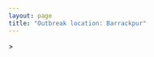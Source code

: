 ```yaml
---
layout: page
title: "Outbreak location: Barrackpur"
---
```

<div id="mapid">
<script src="https://buda-magenta.github.io/hazard_map/load_map.js"></script>
><script>
var marker_outbreak = L.marker([22.870214, 88.419608],{"autoPan": true}).addTo(map); marker_outbreak.bindTooltip("Barrackpur").openTooltip();

var circle_1 = L.circle([22.541418, 88.357691], {"pane": "markerPane", "color": "red", "fill": true, "fillOpacity": 0.2, "fillRule": "evenodd", "lineCap": "round", "lineJoin": "round", "opacity": 1.0, "radius": 364279, "stroke": true, "weight": 2}).addTo(map);
circle_1.bindTooltip("Kolkata<br>rank: 1<br>hazard index: 0.091070")

var circle_2 = L.circle([21.735348, 81.944459], {"pane": "markerPane", "color": "red", "fill": true, "fillOpacity": 0.2, "fillRule": "evenodd", "lineCap": "round", "lineJoin": "round", "opacity": 1.0, "radius": 259913, "stroke": true, "weight": 2}).addTo(map);
circle_2.bindTooltip("Bhatpara<br>rank: 2<br>hazard index: 0.064978")

var circle_3 = L.circle([22.890183, 88.426939], {"pane": "markerPane", "color": "red", "fill": true, "fillOpacity": 0.2, "fillRule": "evenodd", "lineCap": "round", "lineJoin": "round", "opacity": 1.0, "radius": 232539, "stroke": true, "weight": 2}).addTo(map);
circle_3.bindTooltip("Naihati<br>rank: 3<br>hazard index: 0.058135")

var circle_4 = L.circle([24.379576, 88.585573], {"pane": "markerPane", "color": "red", "fill": true, "fillOpacity": 0.2, "fillRule": "evenodd", "lineCap": "round", "lineJoin": "round", "opacity": 1.0, "radius": 97662, "stroke": true, "weight": 2}).addTo(map);
circle_4.bindTooltip("Baharampur<br>rank: 4<br>hazard index: 0.024416")

var circle_5 = L.circle([22.949011, 88.435910], {"pane": "markerPane", "color": "red", "fill": true, "fillOpacity": 0.2, "fillRule": "evenodd", "lineCap": "round", "lineJoin": "round", "opacity": 1.0, "radius": 93965, "stroke": true, "weight": 2}).addTo(map);
circle_5.bindTooltip("Kanchrapara<br>rank: 5<br>hazard index: 0.023491")

var circle_6 = L.circle([23.405848, 88.495893], {"pane": "markerPane", "color": "red", "fill": true, "fillOpacity": 0.2, "fillRule": "evenodd", "lineCap": "round", "lineJoin": "round", "opacity": 1.0, "radius": 92392, "stroke": true, "weight": 2}).addTo(map);
circle_6.bindTooltip("Krishnanagar<br>rank: 6<br>hazard index: 0.023098")

var circle_7 = L.circle([22.920982, 88.437022], {"pane": "markerPane", "color": "red", "fill": true, "fillOpacity": 0.2, "fillRule": "evenodd", "lineCap": "round", "lineJoin": "round", "opacity": 1.0, "radius": 77287, "stroke": true, "weight": 2}).addTo(map);
circle_7.bindTooltip("Halisahar<br>rank: 7<br>hazard index: 0.019322")

var circle_8 = L.circle([23.687130, 86.974659], {"pane": "markerPane", "color": "red", "fill": true, "fillOpacity": 0.2, "fillRule": "evenodd", "lineCap": "round", "lineJoin": "round", "opacity": 1.0, "radius": 44272, "stroke": true, "weight": 2}).addTo(map);
circle_8.bindTooltip("Asansol<br>rank: 8<br>hazard index: 0.011068")

var circle_9 = L.circle([22.695034, 88.377060], {"pane": "markerPane", "color": "red", "fill": true, "fillOpacity": 0.2, "fillRule": "evenodd", "lineCap": "round", "lineJoin": "round", "opacity": 1.0, "radius": 26011, "stroke": true, "weight": 2}).addTo(map);
circle_9.bindTooltip("Panihati<br>rank: 9<br>hazard index: 0.006503")

var circle_10 = L.circle([22.670728, 88.376342], {"pane": "markerPane", "color": "red", "fill": true, "fillOpacity": 0.2, "fillRule": "evenodd", "lineCap": "round", "lineJoin": "round", "opacity": 1.0, "radius": 22374, "stroke": true, "weight": 2}).addTo(map);
circle_10.bindTooltip("Kamarhati<br>rank: 10<br>hazard index: 0.005594")

var circle_11 = L.circle([23.535048, 87.338043], {"pane": "markerPane", "color": "red", "fill": true, "fillOpacity": 0.2, "fillRule": "evenodd", "lineCap": "round", "lineJoin": "round", "opacity": 1.0, "radius": 20076, "stroke": true, "weight": 2}).addTo(map);
circle_11.bindTooltip("Durgapur<br>rank: 11<br>hazard index: 0.005019")

var circle_12 = L.circle([22.591260, 88.390964], {"pane": "markerPane", "color": "red", "fill": true, "fillOpacity": 0.2, "fillRule": "evenodd", "lineCap": "round", "lineJoin": "round", "opacity": 1.0, "radius": 14277, "stroke": true, "weight": 2}).addTo(map);
circle_12.bindTooltip("Bidhan Nagar<br>rank: 12<br>hazard index: 0.003569")

var circle_13 = L.circle([23.259346, 88.437212], {"pane": "markerPane", "color": "red", "fill": true, "fillOpacity": 0.2, "fillRule": "evenodd", "lineCap": "round", "lineJoin": "round", "opacity": 1.0, "radius": 12904, "stroke": true, "weight": 2}).addTo(map);
circle_13.bindTooltip("Santipur<br>rank: 13<br>hazard index: 0.003226")

var circle_14 = L.circle([23.250000, 87.750000], {"pane": "markerPane", "color": "red", "fill": true, "fillOpacity": 0.2, "fillRule": "evenodd", "lineCap": "round", "lineJoin": "round", "opacity": 1.0, "radius": 11148, "stroke": true, "weight": 2}).addTo(map);
circle_14.bindTooltip("Barddhaman<br>rank: 14<br>hazard index: 0.002787")

var circle_15 = L.circle([22.508621, 88.253218], {"pane": "markerPane", "color": "red", "fill": true, "fillOpacity": 0.2, "fillRule": "evenodd", "lineCap": "round", "lineJoin": "round", "opacity": 1.0, "radius": 9891, "stroke": true, "weight": 2}).addTo(map);
circle_15.bindTooltip("Maheshtala<br>rank: 15<br>hazard index: 0.002473")

var circle_16 = L.circle([21.237947, 81.633683], {"pane": "markerPane", "color": "red", "fill": true, "fillOpacity": 0.2, "fillRule": "evenodd", "lineCap": "round", "lineJoin": "round", "opacity": 1.0, "radius": 9160, "stroke": true, "weight": 2}).addTo(map);
circle_16.bindTooltip("Raipur<br>rank: 16<br>hazard index: 0.002290")

var circle_17 = L.circle([22.741920, 88.379201], {"pane": "markerPane", "color": "red", "fill": true, "fillOpacity": 0.2, "fillRule": "evenodd", "lineCap": "round", "lineJoin": "round", "opacity": 1.0, "radius": 7664, "stroke": true, "weight": 2}).addTo(map);
circle_17.bindTooltip("Titagarh<br>rank: 17<br>hazard index: 0.001916")

var circle_18 = L.circle([22.715699, 88.381582], {"pane": "markerPane", "color": "red", "fill": true, "fillOpacity": 0.2, "fillRule": "evenodd", "lineCap": "round", "lineJoin": "round", "opacity": 1.0, "radius": 7265, "stroke": true, "weight": 2}).addTo(map);
circle_18.bindTooltip("Khardaha<br>rank: 18<br>hazard index: 0.001816")

var circle_19 = L.circle([23.730215, 86.839671], {"pane": "markerPane", "color": "red", "fill": true, "fillOpacity": 0.2, "fillRule": "evenodd", "lineCap": "round", "lineJoin": "round", "opacity": 1.0, "radius": 6498, "stroke": true, "weight": 2}).addTo(map);
circle_19.bindTooltip("Kulti<br>rank: 19<br>hazard index: 0.001625")

var circle_20 = L.circle([22.646958, 88.343612], {"pane": "markerPane", "color": "red", "fill": true, "fillOpacity": 0.2, "fillRule": "evenodd", "lineCap": "round", "lineJoin": "round", "opacity": 1.0, "radius": 6043, "stroke": true, "weight": 2}).addTo(map);
circle_20.bindTooltip("Bally<br>rank: 20<br>hazard index: 0.001511")

var circle_21 = L.circle([22.717624, 88.488953], {"pane": "markerPane", "color": "red", "fill": true, "fillOpacity": 0.2, "fillRule": "evenodd", "lineCap": "round", "lineJoin": "round", "opacity": 1.0, "radius": 5866, "stroke": true, "weight": 2}).addTo(map);
circle_21.bindTooltip("Barasat<br>rank: 21<br>hazard index: 0.001467")

var circle_22 = L.circle([21.200996, 81.335426], {"pane": "markerPane", "color": "red", "fill": true, "fillOpacity": 0.2, "fillRule": "evenodd", "lineCap": "round", "lineJoin": "round", "opacity": 1.0, "radius": 5674, "stroke": true, "weight": 2}).addTo(map);
circle_22.bindTooltip("Bhilai Nagar<br>rank: 22<br>hazard index: 0.001419")

var circle_23 = L.circle([22.472223, 88.093845], {"pane": "markerPane", "color": "red", "fill": true, "fillOpacity": 0.2, "fillRule": "evenodd", "lineCap": "round", "lineJoin": "round", "opacity": 1.0, "radius": 5333, "stroke": true, "weight": 2}).addTo(map);
circle_23.bindTooltip("Uluberia<br>rank: 23<br>hazard index: 0.001333")

var circle_24 = L.circle([26.716413, 88.430992], {"pane": "markerPane", "color": "red", "fill": true, "fillOpacity": 0.2, "fillRule": "evenodd", "lineCap": "round", "lineJoin": "round", "opacity": 1.0, "radius": 5282, "stroke": true, "weight": 2}).addTo(map);
circle_24.bindTooltip("Siliguri<br>rank: 24<br>hazard index: 0.001321")

var circle_25 = L.circle([28.651718, 77.221939], {"pane": "markerPane", "color": "red", "fill": true, "fillOpacity": 0.2, "fillRule": "evenodd", "lineCap": "round", "lineJoin": "round", "opacity": 1.0, "radius": 5256, "stroke": true, "weight": 2}).addTo(map);
circle_25.bindTooltip("Delhi<br>rank: 25<br>hazard index: 0.001314")

var circle_26 = L.circle([22.707369, 88.374437], {"pane": "markerPane", "color": "red", "fill": true, "fillOpacity": 0.2, "fillRule": "evenodd", "lineCap": "round", "lineJoin": "round", "opacity": 1.0, "radius": 5142, "stroke": true, "weight": 2}).addTo(map);
circle_26.bindTooltip("Baranagar<br>rank: 26<br>hazard index: 0.001286")

var circle_27 = L.circle([22.028124, 88.063265], {"pane": "markerPane", "color": "red", "fill": true, "fillOpacity": 0.2, "fillRule": "evenodd", "lineCap": "round", "lineJoin": "round", "opacity": 1.0, "radius": 4155, "stroke": true, "weight": 2}).addTo(map);
circle_27.bindTooltip("Haldia<br>rank: 27<br>hazard index: 0.001039")

var circle_28 = L.circle([22.694792, 88.453018], {"pane": "markerPane", "color": "red", "fill": true, "fillOpacity": 0.2, "fillRule": "evenodd", "lineCap": "round", "lineJoin": "round", "opacity": 1.0, "radius": 4118, "stroke": true, "weight": 2}).addTo(map);
circle_28.bindTooltip("Madhyamgram<br>rank: 28<br>hazard index: 0.001030")

var circle_29 = L.circle([19.075990, 72.877393], {"pane": "markerPane", "color": "red", "fill": true, "fillOpacity": 0.2, "fillRule": "evenodd", "lineCap": "round", "lineJoin": "round", "opacity": 1.0, "radius": 3985, "stroke": true, "weight": 2}).addTo(map);
circle_29.bindTooltip("Mumbai<br>rank: 29<br>hazard index: 0.000996")

var circle_30 = L.circle([22.754995, 88.341667], {"pane": "markerPane", "color": "red", "fill": true, "fillOpacity": 0.2, "fillRule": "evenodd", "lineCap": "round", "lineJoin": "round", "opacity": 1.0, "radius": 3794, "stroke": true, "weight": 2}).addTo(map);
circle_30.bindTooltip("Serampore<br>rank: 30<br>hazard index: 0.000949")

var circle_31 = L.circle([22.901200, 88.389900], {"pane": "markerPane", "color": "red", "fill": true, "fillOpacity": 0.2, "fillRule": "evenodd", "lineCap": "round", "lineJoin": "round", "opacity": 1.0, "radius": 3667, "stroke": true, "weight": 2}).addTo(map);
circle_31.bindTooltip("Hugli-Chinsurah<br>rank: 31<br>hazard index: 0.000917")

var circle_32 = L.circle([22.667046, 88.341146], {"pane": "markerPane", "color": "red", "fill": true, "fillOpacity": 0.2, "fillRule": "evenodd", "lineCap": "round", "lineJoin": "round", "opacity": 1.0, "radius": 3361, "stroke": true, "weight": 2}).addTo(map);
circle_32.bindTooltip("Uttarpara<br>rank: 32<br>hazard index: 0.000840")

var circle_33 = L.circle([22.840800, 88.653500], {"pane": "markerPane", "color": "red", "fill": true, "fillOpacity": 0.2, "fillRule": "evenodd", "lineCap": "round", "lineJoin": "round", "opacity": 1.0, "radius": 3098, "stroke": true, "weight": 2}).addTo(map);
circle_33.bindTooltip("Habra<br>rank: 33<br>hazard index: 0.000775")

var circle_34 = L.circle([22.661196, 88.866022], {"pane": "markerPane", "color": "red", "fill": true, "fillOpacity": 0.2, "fillRule": "evenodd", "lineCap": "round", "lineJoin": "round", "opacity": 1.0, "radius": 2866, "stroke": true, "weight": 2}).addTo(map);
circle_34.bindTooltip("Basirhat<br>rank: 34<br>hazard index: 0.000717")

var circle_35 = L.circle([23.131954, 87.207397], {"pane": "markerPane", "color": "red", "fill": true, "fillOpacity": 0.2, "fillRule": "evenodd", "lineCap": "round", "lineJoin": "round", "opacity": 1.0, "radius": 2857, "stroke": true, "weight": 2}).addTo(map);
circle_35.bindTooltip("Bankura<br>rank: 35<br>hazard index: 0.000714")

var circle_36 = L.circle([23.332200, 86.361600], {"pane": "markerPane", "color": "red", "fill": true, "fillOpacity": 0.2, "fillRule": "evenodd", "lineCap": "round", "lineJoin": "round", "opacity": 1.0, "radius": 2807, "stroke": true, "weight": 2}).addTo(map);
circle_36.bindTooltip("Purulia<br>rank: 36<br>hazard index: 0.000702")

var circle_37 = L.circle([24.965712, 88.127778], {"pane": "markerPane", "color": "red", "fill": true, "fillOpacity": 0.2, "fillRule": "evenodd", "lineCap": "round", "lineJoin": "round", "opacity": 1.0, "radius": 2607, "stroke": true, "weight": 2}).addTo(map);
circle_37.bindTooltip("English Bazar<br>rank: 37<br>hazard index: 0.000652")

var circle_38 = L.circle([25.680654, 88.124646], {"pane": "markerPane", "color": "red", "fill": true, "fillOpacity": 0.2, "fillRule": "evenodd", "lineCap": "round", "lineJoin": "round", "opacity": 1.0, "radius": 2604, "stroke": true, "weight": 2}).addTo(map);
circle_38.bindTooltip("Raiganj<br>rank: 38<br>hazard index: 0.000651")

var circle_39 = L.circle([25.133173, 86.525040], {"pane": "markerPane", "color": "red", "fill": true, "fillOpacity": 0.2, "fillRule": "evenodd", "lineCap": "round", "lineJoin": "round", "opacity": 1.0, "radius": 2596, "stroke": true, "weight": 2}).addTo(map);
circle_39.bindTooltip("Kharagpur<br>rank: 39<br>hazard index: 0.000649")

var circle_40 = L.circle([12.979120, 77.591300], {"pane": "markerPane", "color": "red", "fill": true, "fillOpacity": 0.2, "fillRule": "evenodd", "lineCap": "round", "lineJoin": "round", "opacity": 1.0, "radius": 2583, "stroke": true, "weight": 2}).addTo(map);
circle_40.bindTooltip("Bangalore<br>rank: 40<br>hazard index: 0.000646")

var circle_41 = L.circle([26.180598, 91.753943], {"pane": "markerPane", "color": "red", "fill": true, "fillOpacity": 0.2, "fillRule": "evenodd", "lineCap": "round", "lineJoin": "round", "opacity": 1.0, "radius": 2557, "stroke": true, "weight": 2}).addTo(map);
circle_41.bindTooltip("Guwahati<br>rank: 41<br>hazard index: 0.000639")

var circle_42 = L.circle([22.726141, 88.343487], {"pane": "markerPane", "color": "red", "fill": true, "fillOpacity": 0.2, "fillRule": "evenodd", "lineCap": "round", "lineJoin": "round", "opacity": 1.0, "radius": 2552, "stroke": true, "weight": 2}).addTo(map);
circle_42.bindTooltip("Rishra<br>rank: 42<br>hazard index: 0.000638")

var circle_43 = L.circle([23.388901, 88.372439], {"pane": "markerPane", "color": "red", "fill": true, "fillOpacity": 0.2, "fillRule": "evenodd", "lineCap": "round", "lineJoin": "round", "opacity": 1.0, "radius": 2548, "stroke": true, "weight": 2}).addTo(map);
circle_43.bindTooltip("Nabadwip<br>rank: 43<br>hazard index: 0.000637")

var circle_44 = L.circle([22.794910, 88.331772], {"pane": "markerPane", "color": "red", "fill": true, "fillOpacity": 0.2, "fillRule": "evenodd", "lineCap": "round", "lineJoin": "round", "opacity": 1.0, "radius": 2483, "stroke": true, "weight": 2}).addTo(map);
circle_44.bindTooltip("Baidyabati<br>rank: 44<br>hazard index: 0.000621")

var circle_45 = L.circle([22.383333, 82.133333], {"pane": "markerPane", "color": "red", "fill": true, "fillOpacity": 0.2, "fillRule": "evenodd", "lineCap": "round", "lineJoin": "round", "opacity": 1.0, "radius": 2470, "stroke": true, "weight": 2}).addTo(map);
circle_45.bindTooltip("Bilaspur<br>rank: 45<br>hazard index: 0.000618")

var circle_46 = L.circle([23.056882, 88.781851], {"pane": "markerPane", "color": "red", "fill": true, "fillOpacity": 0.2, "fillRule": "evenodd", "lineCap": "round", "lineJoin": "round", "opacity": 1.0, "radius": 2352, "stroke": true, "weight": 2}).addTo(map);
circle_46.bindTooltip("Bongaon<br>rank: 46<br>hazard index: 0.000588")

var circle_47 = L.circle([20.266777, 85.843559], {"pane": "markerPane", "color": "red", "fill": true, "fillOpacity": 0.2, "fillRule": "evenodd", "lineCap": "round", "lineJoin": "round", "opacity": 1.0, "radius": 2339, "stroke": true, "weight": 2}).addTo(map);
circle_47.bindTooltip("Bhubaneswar<br>rank: 47<br>hazard index: 0.000585")

var circle_48 = L.circle([21.199035, 81.397955], {"pane": "markerPane", "color": "red", "fill": true, "fillOpacity": 0.2, "fillRule": "evenodd", "lineCap": "round", "lineJoin": "round", "opacity": 1.0, "radius": 2265, "stroke": true, "weight": 2}).addTo(map);
circle_48.bindTooltip("Durg<br>rank: 48<br>hazard index: 0.000566")

var circle_49 = L.circle([25.609324, 85.123525], {"pane": "markerPane", "color": "red", "fill": true, "fillOpacity": 0.2, "fillRule": "evenodd", "lineCap": "round", "lineJoin": "round", "opacity": 1.0, "radius": 2185, "stroke": true, "weight": 2}).addTo(map);
circle_49.bindTooltip("Patna<br>rank: 49<br>hazard index: 0.000546")

var circle_50 = L.circle([22.965365, 88.403973], {"pane": "markerPane", "color": "red", "fill": true, "fillOpacity": 0.2, "fillRule": "evenodd", "lineCap": "round", "lineJoin": "round", "opacity": 1.0, "radius": 2146, "stroke": true, "weight": 2}).addTo(map);
circle_50.bindTooltip("Bansberia<br>rank: 50<br>hazard index: 0.000537")

var circle_51 = L.circle([22.974972, 88.434591], {"pane": "markerPane", "color": "red", "fill": true, "fillOpacity": 0.2, "fillRule": "evenodd", "lineCap": "round", "lineJoin": "round", "opacity": 1.0, "radius": 2080, "stroke": true, "weight": 2}).addTo(map);
circle_51.bindTooltip("Kalyani<br>rank: 51<br>hazard index: 0.000520")

var circle_52 = L.circle([22.500000, 83.500000], {"pane": "markerPane", "color": "red", "fill": true, "fillOpacity": 0.2, "fillRule": "evenodd", "lineCap": "round", "lineJoin": "round", "opacity": 1.0, "radius": 1968, "stroke": true, "weight": 2}).addTo(map);
circle_52.bindTooltip("Raigarh<br>rank: 52<br>hazard index: 0.000492")

var circle_53 = L.circle([13.083694, 80.270186], {"pane": "markerPane", "color": "red", "fill": true, "fillOpacity": 0.2, "fillRule": "evenodd", "lineCap": "round", "lineJoin": "round", "opacity": 1.0, "radius": 1875, "stroke": true, "weight": 2}).addTo(map);
circle_53.bindTooltip("Chennai<br>rank: 53<br>hazard index: 0.000469")

var circle_54 = L.circle([17.388786, 78.461065], {"pane": "markerPane", "color": "red", "fill": true, "fillOpacity": 0.2, "fillRule": "evenodd", "lineCap": "round", "lineJoin": "round", "opacity": 1.0, "radius": 1806, "stroke": true, "weight": 2}).addTo(map);
circle_54.bindTooltip("Hyderabad<br>rank: 54<br>hazard index: 0.000452")

var circle_55 = L.circle([22.801519, 86.202958], {"pane": "markerPane", "color": "red", "fill": true, "fillOpacity": 0.2, "fillRule": "evenodd", "lineCap": "round", "lineJoin": "round", "opacity": 1.0, "radius": 1443, "stroke": true, "weight": 2}).addTo(map);
circle_55.bindTooltip("Jamshedpur<br>rank: 55<br>hazard index: 0.000361")

var circle_56 = L.circle([22.519770, 82.629515], {"pane": "markerPane", "color": "red", "fill": true, "fillOpacity": 0.2, "fillRule": "evenodd", "lineCap": "round", "lineJoin": "round", "opacity": 1.0, "radius": 1394, "stroke": true, "weight": 2}).addTo(map);
circle_56.bindTooltip("Korba<br>rank: 56<br>hazard index: 0.000349")

var circle_57 = L.circle([26.838100, 80.934600], {"pane": "markerPane", "color": "red", "fill": true, "fillOpacity": 0.2, "fillRule": "evenodd", "lineCap": "round", "lineJoin": "round", "opacity": 1.0, "radius": 1375, "stroke": true, "weight": 2}).addTo(map);
circle_57.bindTooltip("Lucknow<br>rank: 57<br>hazard index: 0.000344")

var circle_58 = L.circle([26.148658, 85.340013], {"pane": "markerPane", "color": "red", "fill": true, "fillOpacity": 0.2, "fillRule": "evenodd", "lineCap": "round", "lineJoin": "round", "opacity": 1.0, "radius": 1239, "stroke": true, "weight": 2}).addTo(map);
circle_58.bindTooltip("Muzaffarpur<br>rank: 58<br>hazard index: 0.000310")

var circle_59 = L.circle([25.572433, 83.609605], {"pane": "markerPane", "color": "red", "fill": true, "fillOpacity": 0.2, "fillRule": "evenodd", "lineCap": "round", "lineJoin": "round", "opacity": 1.0, "radius": 1063, "stroke": true, "weight": 2}).addTo(map);
circle_59.bindTooltip("Medinipur<br>rank: 59<br>hazard index: 0.000266")

var circle_60 = L.circle([23.795281, 86.430964], {"pane": "markerPane", "color": "red", "fill": true, "fillOpacity": 0.2, "fillRule": "evenodd", "lineCap": "round", "lineJoin": "round", "opacity": 1.0, "radius": 1061, "stroke": true, "weight": 2}).addTo(map);
circle_60.bindTooltip("Dhanbad<br>rank: 60<br>hazard index: 0.000265")

var circle_61 = L.circle([23.831238, 91.282382], {"pane": "markerPane", "color": "red", "fill": true, "fillOpacity": 0.2, "fillRule": "evenodd", "lineCap": "round", "lineJoin": "round", "opacity": 1.0, "radius": 1048, "stroke": true, "weight": 2}).addTo(map);
circle_61.bindTooltip("Agartala<br>rank: 61<br>hazard index: 0.000262")

var circle_62 = L.circle([23.370035, 85.325013], {"pane": "markerPane", "color": "red", "fill": true, "fillOpacity": 0.2, "fillRule": "evenodd", "lineCap": "round", "lineJoin": "round", "opacity": 1.0, "radius": 986, "stroke": true, "weight": 2}).addTo(map);
circle_62.bindTooltip("Ranchi<br>rank: 62<br>hazard index: 0.000247")

var circle_63 = L.circle([25.286698, 87.132254], {"pane": "markerPane", "color": "red", "fill": true, "fillOpacity": 0.2, "fillRule": "evenodd", "lineCap": "round", "lineJoin": "round", "opacity": 1.0, "radius": 967, "stroke": true, "weight": 2}).addTo(map);
circle_63.bindTooltip("Bhagalpur<br>rank: 63<br>hazard index: 0.000242")

var circle_64 = L.circle([17.723128, 83.301284], {"pane": "markerPane", "color": "red", "fill": true, "fillOpacity": 0.2, "fillRule": "evenodd", "lineCap": "round", "lineJoin": "round", "opacity": 1.0, "radius": 956, "stroke": true, "weight": 2}).addTo(map);
circle_64.bindTooltip("Visakhapatnam<br>rank: 64<br>hazard index: 0.000239")

var circle_65 = L.circle([20.468600, 85.879200], {"pane": "markerPane", "color": "red", "fill": true, "fillOpacity": 0.2, "fillRule": "evenodd", "lineCap": "round", "lineJoin": "round", "opacity": 1.0, "radius": 929, "stroke": true, "weight": 2}).addTo(map);
circle_65.bindTooltip("Cuttack<br>rank: 65<br>hazard index: 0.000232")

var circle_66 = L.circle([26.698885, 88.320030], {"pane": "markerPane", "color": "red", "fill": true, "fillOpacity": 0.2, "fillRule": "evenodd", "lineCap": "round", "lineJoin": "round", "opacity": 1.0, "radius": 841, "stroke": true, "weight": 2}).addTo(map);
circle_66.bindTooltip("Bagdogra<br>rank: 66<br>hazard index: 0.000210")

var circle_67 = L.circle([21.149813, 79.082056], {"pane": "markerPane", "color": "red", "fill": true, "fillOpacity": 0.2, "fillRule": "evenodd", "lineCap": "round", "lineJoin": "round", "opacity": 1.0, "radius": 838, "stroke": true, "weight": 2}).addTo(map);
circle_67.bindTooltip("Nagpur<br>rank: 67<br>hazard index: 0.000210")

var circle_68 = L.circle([23.021624, 72.579707], {"pane": "markerPane", "color": "red", "fill": true, "fillOpacity": 0.2, "fillRule": "evenodd", "lineCap": "round", "lineJoin": "round", "opacity": 1.0, "radius": 819, "stroke": true, "weight": 2}).addTo(map);
circle_68.bindTooltip("Ahmedabad<br>rank: 68<br>hazard index: 0.000205")

var circle_69 = L.circle([24.476642, 86.606732], {"pane": "markerPane", "color": "red", "fill": true, "fillOpacity": 0.2, "fillRule": "evenodd", "lineCap": "round", "lineJoin": "round", "opacity": 1.0, "radius": 806, "stroke": true, "weight": 2}).addTo(map);
circle_69.bindTooltip("Deoghar<br>rank: 69<br>hazard index: 0.000202")

var circle_70 = L.circle([26.505476, 93.977739], {"pane": "markerPane", "color": "red", "fill": true, "fillOpacity": 0.2, "fillRule": "evenodd", "lineCap": "round", "lineJoin": "round", "opacity": 1.0, "radius": 783, "stroke": true, "weight": 2}).addTo(map);
circle_70.bindTooltip("Chandan Nagar<br>rank: 70<br>hazard index: 0.000196")

var circle_71 = L.circle([18.521428, 73.854454], {"pane": "markerPane", "color": "red", "fill": true, "fillOpacity": 0.2, "fillRule": "evenodd", "lineCap": "round", "lineJoin": "round", "opacity": 1.0, "radius": 735, "stroke": true, "weight": 2}).addTo(map);
circle_71.bindTooltip("Pune<br>rank: 71<br>hazard index: 0.000184")

var circle_72 = L.circle([20.972740, 80.691555], {"pane": "markerPane", "color": "red", "fill": true, "fillOpacity": 0.2, "fillRule": "evenodd", "lineCap": "round", "lineJoin": "round", "opacity": 1.0, "radius": 725, "stroke": true, "weight": 2}).addTo(map);
circle_72.bindTooltip("Rajnandgaon<br>rank: 72<br>hazard index: 0.000181")

var circle_73 = L.circle([25.335649, 83.007629], {"pane": "markerPane", "color": "red", "fill": true, "fillOpacity": 0.2, "fillRule": "evenodd", "lineCap": "round", "lineJoin": "round", "opacity": 1.0, "radius": 696, "stroke": true, "weight": 2}).addTo(map);
circle_73.bindTooltip("Varanasi<br>rank: 73<br>hazard index: 0.000174")

var circle_74 = L.circle([23.699128, 85.991069], {"pane": "markerPane", "color": "red", "fill": true, "fillOpacity": 0.2, "fillRule": "evenodd", "lineCap": "round", "lineJoin": "round", "opacity": 1.0, "radius": 689, "stroke": true, "weight": 2}).addTo(map);
circle_74.bindTooltip("Bokaro<br>rank: 74<br>hazard index: 0.000172")

var circle_75 = L.circle([26.915458, 75.818982], {"pane": "markerPane", "color": "red", "fill": true, "fillOpacity": 0.2, "fillRule": "evenodd", "lineCap": "round", "lineJoin": "round", "opacity": 1.0, "radius": 674, "stroke": true, "weight": 2}).addTo(map);
circle_75.bindTooltip("Jaipur<br>rank: 75<br>hazard index: 0.000169")

var circle_76 = L.circle([26.460914, 80.321759], {"pane": "markerPane", "color": "red", "fill": true, "fillOpacity": 0.2, "fillRule": "evenodd", "lineCap": "round", "lineJoin": "round", "opacity": 1.0, "radius": 669, "stroke": true, "weight": 2}).addTo(map);
circle_76.bindTooltip("Kanpur<br>rank: 76<br>hazard index: 0.000167")

var circle_77 = L.circle([26.083143, 86.032571], {"pane": "markerPane", "color": "red", "fill": true, "fillOpacity": 0.2, "fillRule": "evenodd", "lineCap": "round", "lineJoin": "round", "opacity": 1.0, "radius": 655, "stroke": true, "weight": 2}).addTo(map);
circle_77.bindTooltip("Darbhanga<br>rank: 77<br>hazard index: 0.000164")

var circle_78 = L.circle([11.664535, 92.739045], {"pane": "markerPane", "color": "red", "fill": true, "fillOpacity": 0.2, "fillRule": "evenodd", "lineCap": "round", "lineJoin": "round", "opacity": 1.0, "radius": 615, "stroke": true, "weight": 2}).addTo(map);
circle_78.bindTooltip("Port Blair<br>rank: 78<br>hazard index: 0.000154")

var circle_79 = L.circle([21.145629, 80.268387], {"pane": "markerPane", "color": "red", "fill": true, "fillOpacity": 0.2, "fillRule": "evenodd", "lineCap": "round", "lineJoin": "round", "opacity": 1.0, "radius": 552, "stroke": true, "weight": 2}).addTo(map);
circle_79.bindTooltip("Gondiya<br>rank: 79<br>hazard index: 0.000138")

var circle_80 = L.circle([26.626484, 88.734077], {"pane": "markerPane", "color": "red", "fill": true, "fillOpacity": 0.2, "fillRule": "evenodd", "lineCap": "round", "lineJoin": "round", "opacity": 1.0, "radius": 547, "stroke": true, "weight": 2}).addTo(map);
circle_80.bindTooltip("Jalpaiguri<br>rank: 80<br>hazard index: 0.000137")

var circle_81 = L.circle([16.508759, 80.618510], {"pane": "markerPane", "color": "red", "fill": true, "fillOpacity": 0.2, "fillRule": "evenodd", "lineCap": "round", "lineJoin": "round", "opacity": 1.0, "radius": 462, "stroke": true, "weight": 2}).addTo(map);
circle_81.bindTooltip("Vijayawada<br>rank: 81<br>hazard index: 0.000116")

var circle_82 = L.circle([26.298638, 87.953148], {"pane": "markerPane", "color": "red", "fill": true, "fillOpacity": 0.2, "fillRule": "evenodd", "lineCap": "round", "lineJoin": "round", "opacity": 1.0, "radius": 461, "stroke": true, "weight": 2}).addTo(map);
circle_82.bindTooltip("Kishanganj<br>rank: 82<br>hazard index: 0.000115")

var circle_83 = L.circle([24.796436, 85.007956], {"pane": "markerPane", "color": "red", "fill": true, "fillOpacity": 0.2, "fillRule": "evenodd", "lineCap": "round", "lineJoin": "round", "opacity": 1.0, "radius": 371, "stroke": true, "weight": 2}).addTo(map);
circle_83.bindTooltip("Gaya<br>rank: 83<br>hazard index: 0.000093")

var circle_84 = L.circle([19.807608, 85.825254], {"pane": "markerPane", "color": "red", "fill": true, "fillOpacity": 0.2, "fillRule": "evenodd", "lineCap": "round", "lineJoin": "round", "opacity": 1.0, "radius": 346, "stroke": true, "weight": 2}).addTo(map);
circle_84.bindTooltip("Puri<br>rank: 84<br>hazard index: 0.000087")

var circle_85 = L.circle([21.170200, 72.831100], {"pane": "markerPane", "color": "red", "fill": true, "fillOpacity": 0.2, "fillRule": "evenodd", "lineCap": "round", "lineJoin": "round", "opacity": 1.0, "radius": 339, "stroke": true, "weight": 2}).addTo(map);
circle_85.bindTooltip("Surat<br>rank: 85<br>hazard index: 0.000085")

var circle_86 = L.circle([21.500000, 86.750000], {"pane": "markerPane", "color": "red", "fill": true, "fillOpacity": 0.2, "fillRule": "evenodd", "lineCap": "round", "lineJoin": "round", "opacity": 1.0, "radius": 327, "stroke": true, "weight": 2}).addTo(map);
circle_86.bindTooltip("Baleshwar<br>rank: 86<br>hazard index: 0.000082")

var circle_87 = L.circle([25.560900, 87.647654], {"pane": "markerPane", "color": "red", "fill": true, "fillOpacity": 0.2, "fillRule": "evenodd", "lineCap": "round", "lineJoin": "round", "opacity": 1.0, "radius": 327, "stroke": true, "weight": 2}).addTo(map);
circle_87.bindTooltip("Katihar<br>rank: 87<br>hazard index: 0.000082")

var circle_88 = L.circle([24.800609, 93.937000], {"pane": "markerPane", "color": "red", "fill": true, "fillOpacity": 0.2, "fillRule": "evenodd", "lineCap": "round", "lineJoin": "round", "opacity": 1.0, "radius": 314, "stroke": true, "weight": 2}).addTo(map);
circle_88.bindTooltip("Imphal<br>rank: 88<br>hazard index: 0.000079")

var circle_89 = L.circle([21.934900, 86.732400], {"pane": "markerPane", "color": "red", "fill": true, "fillOpacity": 0.2, "fillRule": "evenodd", "lineCap": "round", "lineJoin": "round", "opacity": 1.0, "radius": 306, "stroke": true, "weight": 2}).addTo(map);
circle_89.bindTooltip("Baripada<br>rank: 89<br>hazard index: 0.000077")

var circle_90 = L.circle([28.457876, 79.405571], {"pane": "markerPane", "color": "red", "fill": true, "fillOpacity": 0.2, "fillRule": "evenodd", "lineCap": "round", "lineJoin": "round", "opacity": 1.0, "radius": 304, "stroke": true, "weight": 2}).addTo(map);
circle_90.bindTooltip("Bareilly<br>rank: 90<br>hazard index: 0.000076")

var circle_91 = L.circle([25.438130, 81.833800], {"pane": "markerPane", "color": "red", "fill": true, "fillOpacity": 0.2, "fillRule": "evenodd", "lineCap": "round", "lineJoin": "round", "opacity": 1.0, "radius": 297, "stroke": true, "weight": 2}).addTo(map);
circle_91.bindTooltip("Allahabad<br>rank: 91<br>hazard index: 0.000074")

var circle_92 = L.circle([21.063329, 86.505373], {"pane": "markerPane", "color": "red", "fill": true, "fillOpacity": 0.2, "fillRule": "evenodd", "lineCap": "round", "lineJoin": "round", "opacity": 1.0, "radius": 295, "stroke": true, "weight": 2}).addTo(map);
circle_92.bindTooltip("Bhadrak<br>rank: 92<br>hazard index: 0.000074")

var circle_93 = L.circle([25.263487, 88.789003], {"pane": "markerPane", "color": "red", "fill": true, "fillOpacity": 0.2, "fillRule": "evenodd", "lineCap": "round", "lineJoin": "round", "opacity": 1.0, "radius": 266, "stroke": true, "weight": 2}).addTo(map);
circle_93.bindTooltip("Balurghat<br>rank: 93<br>hazard index: 0.000067")

var circle_94 = L.circle([19.194329, 72.970178], {"pane": "markerPane", "color": "red", "fill": true, "fillOpacity": 0.2, "fillRule": "evenodd", "lineCap": "round", "lineJoin": "round", "opacity": 1.0, "radius": 264, "stroke": true, "weight": 2}).addTo(map);
circle_94.bindTooltip("Thane<br>rank: 94<br>hazard index: 0.000066")

var circle_95 = L.circle([23.160894, 79.949770], {"pane": "markerPane", "color": "red", "fill": true, "fillOpacity": 0.2, "fillRule": "evenodd", "lineCap": "round", "lineJoin": "round", "opacity": 1.0, "radius": 257, "stroke": true, "weight": 2}).addTo(map);
circle_95.bindTooltip("Jabalpur<br>rank: 95<br>hazard index: 0.000064")

var circle_96 = L.circle([24.817861, 92.756221], {"pane": "markerPane", "color": "red", "fill": true, "fillOpacity": 0.2, "fillRule": "evenodd", "lineCap": "round", "lineJoin": "round", "opacity": 1.0, "radius": 250, "stroke": true, "weight": 2}).addTo(map);
circle_96.bindTooltip("Silchar<br>rank: 96<br>hazard index: 0.000063")

var circle_97 = L.circle([25.720581, 85.255560], {"pane": "markerPane", "color": "red", "fill": true, "fillOpacity": 0.2, "fillRule": "evenodd", "lineCap": "round", "lineJoin": "round", "opacity": 1.0, "radius": 240, "stroke": true, "weight": 2}).addTo(map);
circle_97.bindTooltip("Hajipur<br>rank: 97<br>hazard index: 0.000060")

var circle_98 = L.circle([22.214285, 84.872437], {"pane": "markerPane", "color": "red", "fill": true, "fillOpacity": 0.2, "fillRule": "evenodd", "lineCap": "round", "lineJoin": "round", "opacity": 1.0, "radius": 235, "stroke": true, "weight": 2}).addTo(map);
circle_98.bindTooltip("Raurkela<br>rank: 98<br>hazard index: 0.000059")

var circle_99 = L.circle([30.909016, 75.851601], {"pane": "markerPane", "color": "red", "fill": true, "fillOpacity": 0.2, "fillRule": "evenodd", "lineCap": "round", "lineJoin": "round", "opacity": 1.0, "radius": 230, "stroke": true, "weight": 2}).addTo(map);
circle_99.bindTooltip("Ludhiana<br>rank: 99<br>hazard index: 0.000058")

var circle_100 = L.circle([27.484460, 94.901945], {"pane": "markerPane", "color": "red", "fill": true, "fillOpacity": 0.2, "fillRule": "evenodd", "lineCap": "round", "lineJoin": "round", "opacity": 1.0, "radius": 228, "stroke": true, "weight": 2}).addTo(map);
circle_100.bindTooltip("Dibrugarh<br>rank: 100<br>hazard index: 0.000057")
</script>
</div>